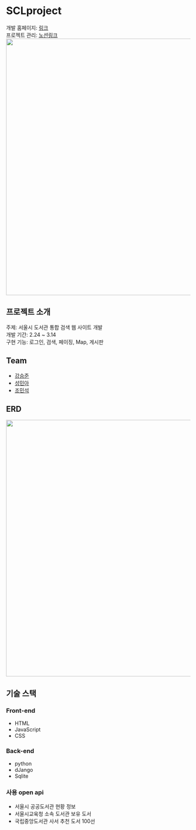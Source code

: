 # SCLproject
개발 홈페이지: [링크](https://sclproject.pythonanywhere.com/index/)<br>
프로젝트 관리: [노션링크](https://seungjunbob.notion.site/SCL-project-35cb8b3c827846b895c2bba9ca8b384e)<br>
<img style="width:700px;" src="https://user-images.githubusercontent.com/63000739/158383186-d16c211a-c66d-481d-be9e-41f50bcfbbae.gif">
## 프로젝트 소개
주제: 서울시 도서관 통합 검색 웹 사이트 개발<br>
개발 기간: 2.24 ~ 3.14<br>
구현 기능: 로그인, 검색, 페이징, Map, 게시판

## Team
- [강승준](https://github.com/Seungjun-bob)
- [성민아](https://github.com/Minah-Seong)
- [조민석](https://github.com/he63)

## ERD
<img style="width:700px;" src="https://user-images.githubusercontent.com/63000739/158100347-801d7faf-d370-40a0-bee0-196b51f7618b.png">

## 기술 스택
### Front-end
- HTML
- JavaScript
- CSS
### Back-end
- python
- dJango
- Sqlite
### 사용 open api
- 서울시 공공도서관 현황 정보
- 서울시교육청 소속 도서관 보유 도서
- 국립중앙도서관 사서 추천 도서 100선
